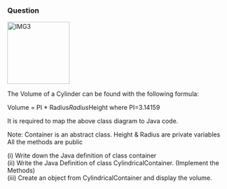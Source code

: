 <h3>Question</h3>

<img width="142" alt="IMG3" src="https://github.com/Dewmini-Mandis/Java-Lab-29147/assets/136433945/4f6d0019-1810-403b-9943-a55242b09822">



The Volume of a Cylinder can be found with the following formula: 
                
Volume = PI * Radius*Radius*Height    where PI=3.14159 
 
It is required to map the above class diagram to Java code. 

Note: Container is an abstract class.
        Height & Radius are private variables 
        All the methods are public
  
(i)	Write down the Java definition of class container  
(ii)	Write the Java Definition of class CylindricalContainer. (Implement the Methods)
<br>(iii)	Create an object from CylindricalContainer and display the volume.


